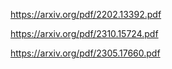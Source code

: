 https://arxiv.org/pdf/2202.13392.pdf

https://arxiv.org/pdf/2310.15724.pdf

https://arxiv.org/pdf/2305.17660.pdf